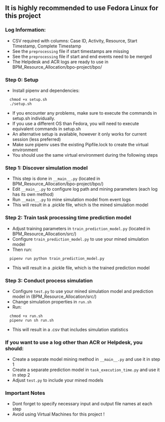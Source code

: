 
## It is highly recommended to use Fedora Linux for this project
### Log Information:

- CSV required with columns: Case ID, Activity, Resource, Start Timestamp, Complete Timestamp
- See the `preprocessing` file if start timestamps are missing
- See the `preprocessing` file if start and end events need to be merged
- The Helpdesk and ACR logs are ready to use in BPM_Resource_Allocation/bpo-project/bpo/

### Step 0: Setup

- Install pipenv and dependencies:
```
  chmod +x setup.sh
  ./setup.sh
```
- If you encounter any problems, make sure to execute the commands in setup.sh individually.
- If you use a different OS than Fedora, you will need to execute equivalent commands in setup.sh
- An alternative setup is available, however it only works for current session (less preferred)
- Make sure pipenv uses the existing Pipfile.lock to create the virtual environment
- You should use the same virtual environment during the following steps

### Step 1: Discover simulation model
- This step is done in `__main__.py` (located in BPM_Resource_Allocation/bpo-project/bpo/)
- Edit `__main__.py` to configure log path and mining parameters (each log has its own method)
- Run `__main__.py` to mine simulation model from event logs 
- This will result in a .pickle file, which is the mined simulation model

### Step 2: Train task processing time prediction model
- Adjust training parameters in `train_prediction_model.py` (located in BPM_Resource_Allocation/src/)
- Configure `train_prediction_model.py` to use your mined simulation model
- Then run:
```
  pipenv run python train_prediction_model.py
```
- This will result in a .pickle file, which is the trained prediction model

### Step 3: Conduct process simulation
- Configure `test.py` to use your mined simulation model and prediction model in (BPM_Resource_Allocation/src/)
- Change simulation properties in `run.sh`
- Run:
```
  chmod +x run.sh
  pipenv run sh run.sh
```
- This will result in a .csv that includes simulation statistics


### If you want to use a log other than ACR or Helpdesk, you should:
- Create a separate model mining method in `__main__.py` and use it in step 1
- Create a separate prediction model in `task_execution_time.py` and use it in step 2
- Adjust `test.py` to include your mined models
### Important Notes
- Dont forget to specify necessary input and output file names at each step
- Avoid using Virtual Machines for this project !



